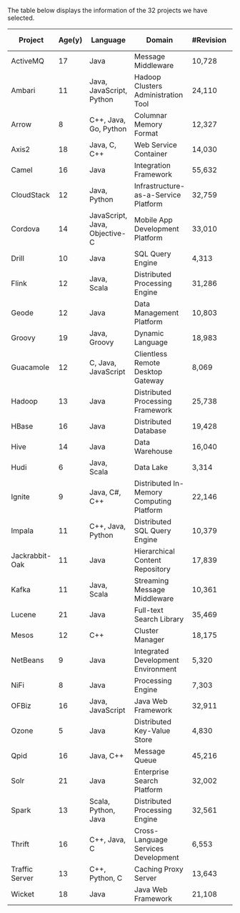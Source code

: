 The table below displays the information of the 32 projects we have selected.

| Project       | Age(y) | Language                                    | Domain                                           | #Revision | #Committer | #Bug in JIRA |
|---------------|--------|---------------------------------------------|--------------------------------------------------|-----------|------------|--------------|
| ActiveMQ      | 17     | Java                                        | Message Middleware                               | 10,728    | 166        | 5,058        |
| Ambari        | 11     | Java, JavaScript, Python                    | Hadoop Clusters Administration Tool              | 24,110    | 236        | 17,961       |
| Arrow         | 8      | C++, Java, Go, Python                       | Columnar Memory Format                           | 12,327    | 948        | 5,576        |
| Axis2         | 18     | Java, C, C++                                | Web Service Container                            | 14,030    | 87         | 4,558        |
| Camel         | 16     | Java                                        | Integration Framework                             | 55,632    | 1,100      | 5,758        |
| CloudStack    | 12     | Java, Python                                | Infrastructure-as-a-Service Platform             | 32,759    | 608        | 7,861        |
| Cordova       | 14     | JavaScript, Java, Objective-C               | Mobile App Development Platform                  | 33,010    | 1,223      | 8,780        |
| Drill         | 10     | Java                                        | SQL Query Engine                                 | 4,313     | 218        | 5,437        |
| Flink         | 12     | Java, Scala                                 | Distributed Processing Engine                     | 31,286    | 1,598      | 11,003       |
| Geode         | 12     | Java                                        | Data Management Platform                         | 10,803    | 204        | 5,429        |
| Groovy        | 19     | Java, Groovy                                | Dynamic Language                                 | 18,983    | 440        | 6,921        |
| Guacamole     | 12     | C, Java, JavaScript                         | Clientless Remote Desktop Gateway                | 8,069     | 141        | 856          |
| Hadoop        | 13     | Java                                        | Distributed Processing Framework                 | 25,738    | 645        | 23,798       |
| HBase         | 16     | Java                                        | Distributed Database                             | 19,428    | 600        | 12,227       |
| Hive          | 14     | Java                                        | Data Warehouse                                   | 16,040    | 487        | 14,306       |
| Hudi          | 6      | Java, Scala                                 | Data Lake                                        | 3,314     | 381        | 1,177        |
| Ignite        | 9      | Java, C#, C++                               | Distributed In-Memory Computing Platform         | 22,146    | 456        | 7,242        |
| Impala        | 11     | C++, Java, Python                           | Distributed SQL Query Engine                     | 10,379    | 243        | 6,238        |
| Jackrabbit-Oak| 11     | Java                                        | Hierarchical Content Repository                  | 17,839    | 77         | 3,726        |
| Kafka         | 11     | Java, Scala                                 | Streaming Message Middleware                     | 10,361    | 1,116      | 6,808        |
| Lucene        | 21     | Java                                        | Full-text Search Library                         | 35,469    | 386        | 4,201        |
| Mesos         | 12     | C++                                         | Cluster Manager                                  | 18,175    | 388        | 4,922        |
| NetBeans      | 9      | Java                                        | Integrated Development Environment               | 5,320     | 235        | 4,740        |
| NiFi          | 8      | Java                                        | Processing Engine                                | 7,303     | 570        | 4,427        |
| OFBiz         | 16     | Java, JavaScript                            | Java Web Framework                               | 32,911    | 89         | 4,740        |
| Ozone         | 5      | Java                                        | Distributed Key-Value Store                      | 4,830     | 193        | 2,471        |
| Qpid          | 16     | Java, C++                                   | Message Queue                                    | 45,216    | 121        | 5,097        |
| Solr          | 21     | Java                                        | Enterprise Search Platform                       | 32,002    | 228        | 7,209        |
| Spark         | 13     | Scala, Python, Java                         | Distributed Processing Engine                     | 32,561    | 2,572      | 15,508       |
| Thrift        | 16     | C++, Java, C                                | Cross-Language Services Development              | 6,553     | 562        | 3,058        |
| Traffic Server| 13     | C++, Python, C                              | Caching Proxy Server                             | 13,643    | 381        | 3,026        |
| Wicket        | 18     | Java                                        | Java Web Framework                               | 21,108    | 142        | 4,193        |